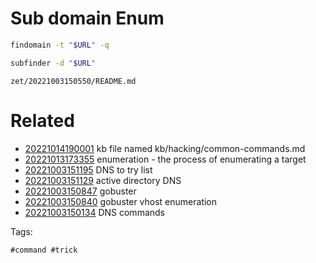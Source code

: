 # Sub domain Enum
```bash
findomain -t "$URL" -q
```

```bash
subfinder -d "$URL"
```

` zet/20221003150550/README.md `

# Related

- [20221014190001](/zet/20221014190001/README.md) kb file named kb/hacking/common-commands.md
- [20221013173355](/zet/20221013173355/README.md) enumeration - the process of enumerating a target
- [20221003151195](/zet/20221003151195/README.md) DNS to try list
- [20221003151129](/zet/20221003151129/README.md) active directory  DNS
- [20221003150847](/zet/20221003150847/README.md) gobuster
- [20221003150840](/zet/20221003150840/README.md) gobuster vhost enumeration
- [20221003150134](/zet/20221003150134/README.md) DNS commands

Tags:

    #command #trick

